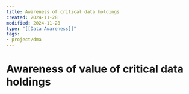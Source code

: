 ```yaml
---
title: Awareness of critical data holdings
created: 2024-11-28
modified: 2024-11-28
type: "[[Data Awareness]]"
tags: 
- project/dma
---
```

# Awareness of value of critical data holdings
